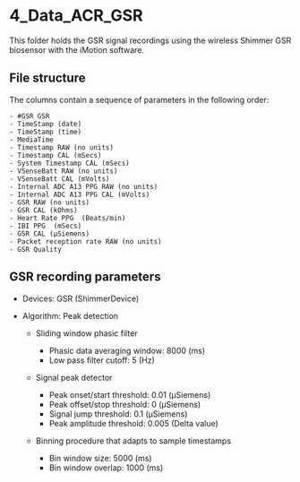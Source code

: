 # 4_Data_ACR_GSR

This folder holds the GSR signal recordings using the wireless Shimmer GSR biosensor with the iMotion software.

	
## File structure 

The columns contain a sequence of parameters in the following order:

	- #GSR GSR
	- TimeStamp (date)
	- TimeStamp (time)
	- MediaTime
	- Timestamp RAW (no units)
	- Timestamp CAL (mSecs)
	- System Timestamp CAL (mSecs)
	- VSenseBatt RAW (no units)
	- VSenseBatt CAL (mVolts)
	- Internal ADC A13 PPG RAW (no units)
	- Internal ADC A13 PPG CAL (mVolts)
	- GSR RAW (no units)
	- GSR CAL (kOhms)
	- Heart Rate PPG  (Beats/min)
	- IBI PPG  (mSecs)
	- GSR CAL (µSiemens)
	- Packet reception rate RAW (no units)
	- GSR Quality


## GSR recording parameters

* Devices: GSR (ShimmerDevice)
* Algorithm: Peak detection
	
	* Sliding window phasic filter
		- Phasic data averaging window: 	8000 (ms)
		- Low pass filter cutoff:			5       (Hz)
	
	* Signal peak detector
		- Peak onset/start threshold: 		0.01   (µSiemens)
		- Peak offset/stop threshold:		0        (µSiemens)
		- Signal jump threshold:			0.1     (µSiemens)
		- Peak amplitude threshold:		0.005 (Delta value)
	
	* Binning procedure that adapts to sample timestamps
		- Bin window size: 				5000  (ms)
		- Bin window overlap:				1000  (ms)